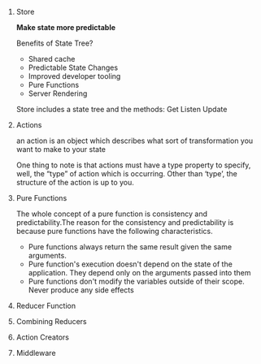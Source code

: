 
1. Store

   **Make state more predictable**
   
   Benefits of State Tree?
   * Shared cache
   * Predictable State Changes
   * Improved developer tooling
   * Pure Functions
   * Server Rendering
   
   Store includes a state tree and the methods: Get Listen Update
 
 2. Actions
 
    an action is an object which describes what sort of transformation you want to make to your state
   
    One thing to note is that actions must have a type property to specify, well, the “type” of action which is occurring. Other than ‘type’, the structure of the action is up to you.
   
 3. Pure Functions
 
    The whole concept of a pure function is consistency and predictability.The reason for the consistency and predictability is because pure functions have the following characteristics.
     
    *  Pure functions always return the same result given the same arguments. 
    *  Pure function's execution doesn't depend on the state of the application. They depend only on the arguments passed into them
    *  Pure functions don't modify the variables outside of their scope. Never produce any side effects
    
 4. Reducer Function
 
 5. Combining Reducers
 
 6. Action Creators
 
 7. Middleware
